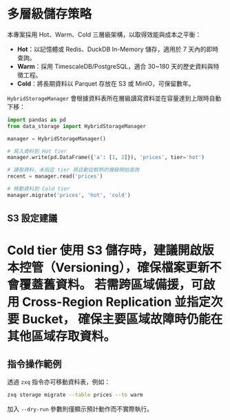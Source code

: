# 多層級儲存策略

本專案採用 Hot、Warm、Cold 三層級架構，以取得效能與成本之平衡：

- **Hot**：以記憶體或 Redis、DuckDB In-Memory 儲存，適用於 7 天內的即時查詢。
- **Warm**：採用 TimescaleDB/PostgreSQL，適合 30~180 天的歷史資料與特徵工程。
- **Cold**：將長期資料以 Parquet 存放在 S3 或 MinIO，可保留數年。

`HybridStorageManager` 會根據資料表所在層級讀寫資料並在容量達到上限時自動下移：

```python
import pandas as pd
from data_storage import HybridStorageManager

manager = HybridStorageManager()

# 寫入資料到 Hot tier
manager.write(pd.DataFrame({'a': [1, 2]}), 'prices', tier='hot')

# 讀取資料，未指定 tier 將自動從較熱的層級開始查詢
recent = manager.read('prices')

# 移動資料到 Cold tier
manager.migrate('prices', 'hot', 'cold')
```



## S3 設定建議

Cold tier 使用 S3 儲存時，建議開啟版本控管（Versioning），確保檔案更新不會覆蓋舊資料。
若需跨區域備援，可啟用 Cross-Region Replication 並指定次要 Bucket，
確保主要區域故障時仍能在其他區域存取資料。
=======
## 指令操作範例

透過 `zxq` 指令亦可移動資料表，例如：

```bash
zxq storage migrate --table prices --to warm
```

加入 `--dry-run` 參數則僅顯示預計動作而不實際執行。
